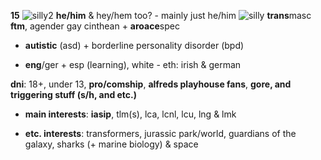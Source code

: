 **15** ![silly2](https://media.discordapp.net/attachments/903364339464044575/1088802410861973594/33866E10-6044-43DE-8DDB-B472887D0B8E.gif) **he/him** & hey/hem too? - mainly just he/him ![silly](https://media.discordapp.net/attachments/903364339464044575/1088802410861973594/33866E10-6044-43DE-8DDB-B472887D0B8E.gif) **trans**masc **ftm**, agender gay cinthean + **aroace**spec
-  **autistic** (asd) + borderline personality disorder (bpd)
  
-  **eng**/ger + esp (learning), white - eth: irish & german
  
  **dni**: 18+, under 13, **pro/comship**, **alfreds playhouse fans**, **gore, and triggering stuff (s/h, and etc.)**
- **main interests**: **iasip**, tlm(s), lca, lcnl, lcu, lng & lmk
  
- **etc. interests**: transformers, jurassic park/world, guardians of the galaxy, sharks (+ marine biology) & space


<!---
kitt3nmitt3ns/kitt3nmitt3ns is a ✨ special ✨ repository because its `README.md` (this file) appears on your GitHub profile.
You can click the Preview link to take a look at your changes.
--->
